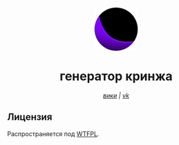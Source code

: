<p align="center">
  <img width="100" src="./assets/logo.png" alt="генератор кринжа" />
</p>
<h1 align="center">генератор кринжа</h1>

<p align="center">
  <i>
    <a href="https://github.com/c-ringe/cringegen/wiki">вики</a> | <a href="https://vk.com/cringegen">vk</a>
  </i>
</p>

## Лицензия

Распространяется под [WTFPL](LICENSE).